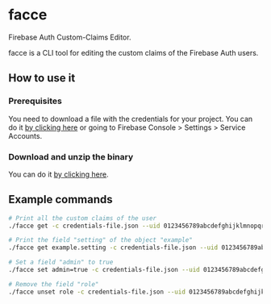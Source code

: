 # facce
Firebase Auth Custom-Claims Editor.

facce is a CLI tool for editing the custom claims of the Firebase Auth users.

## How to use it
### Prerequisites
You need to download a file with the credentials for your project. You can do it [by clicking here](https://console.firebase.google.com/project/_/settings/serviceaccounts/adminsdk) or going to Firebase Console > Settings > Service Accounts.

### Download and unzip the binary
You can do it [by clicking here](https://github.com/Miguel-Dorta/facce/releases/).

## Example commands
``` bash
# Print all the custom claims of the user
./facce get -c credentials-file.json --uid 0123456789abcdefghijklmnopqr

# Print the field "setting" of the object "example"
./facce get example.setting -c credentials-file.json --uid 0123456789abcdefghijklmnopqr

# Set a field "admin" to true
./facce set admin=true -c credentials-file.json --uid 0123456789abcdefghijklmnopqr

# Remove the field "role"
./facce unset role -c credentials-file.json --uid 0123456789abcdefghijklmnopqr
```
